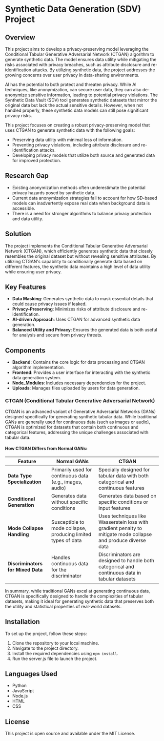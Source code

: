 # Synthetic Data Generation (SDV) Project

## Overview
This project aims to develop a privacy-preserving model leveraging the Conditional Tabular Generative Adversarial Network (CTGAN) algorithm to generate synthetic data. The model ensures data utility while mitigating the risks associated with privacy breaches, such as attribute disclosure and re-identification attacks. By utilizing synthetic data, the project addresses the growing concerns over user privacy in data-sharing environments.

AI has the potential to both protect and threaten privacy. While AI techniques, like anonymization, can secure user data, they can also de-anonymize sensitive information, leading to potential privacy violations. The Synthetic Data Vault (SDV) tool generates synthetic datasets that mirror the original data but lack the actual sensitive details. However, when not handled properly, these synthetic data models can still pose significant privacy risks.


This project focuses on creating a robust privacy-preserving model that uses CTGAN to generate synthetic data with the following goals:
- Preserving data utility with minimal loss of information.
- Preventing privacy violations, including attribute disclosure and re-identification attacks.
- Developing privacy models that utilize both source and generated data for improved protection.

## Research Gap

- Existing anonymization methods often underestimate the potential privacy hazards posed by synthetic data.
- Current data anonymization strategies fail to account for how SD-based models can inadvertently expose real data when background data is accessible.
- There is a need for stronger algorithms to balance privacy protection and data utility.

## Solution

The project implements the Conditional Tabular Generative Adversarial Network (CTGAN), which efficiently generates synthetic data that closely resembles the original dataset but without revealing sensitive attributes. By utilizing CTGAN's capability to conditionally generate data based on different features, the synthetic data maintains a high level of data utility while ensuring user privacy.

## Key Features

- **Data Masking**: Generates synthetic data to mask essential details that could cause privacy issues if leaked.
- **Privacy-Preserving**: Minimizes risks of attribute disclosure and re-identification.
- **AI-driven Approach**: Uses CTGAN for advanced synthetic data generation.
- **Balanced Utility and Privacy**: Ensures the generated data is both useful for analysis and secure from privacy threats.
## Components
- **Backend**: Contains the core logic for data processing and CTGAN algorithm implementation.
- **Frontend**: Provides a user interface for interacting with the synthetic data generation system.
- **Node_Modules**: Includes necessary dependencies for the project.
- **Uploads**: Manages files uploaded by users for data generation.


### CTGAN (Conditional Tabular Generative Adversarial Network)

CTGAN is an advanced variant of Generative Adversarial Networks (GANs) designed specifically for generating synthetic tabular data. While traditional GANs are generally used for continuous data (such as images or audio), CTGAN is optimized for datasets that contain both continuous and categorical features, addressing the unique challenges associated with tabular data.

#### How CTGAN Differs from Normal GANs:

| Feature                      | **Normal GANs**                                    | **CTGAN**                                          |
|------------------------------|----------------------------------------------------|----------------------------------------------------|
| **Data Type Specialization**  | Primarily used for continuous data (e.g., images, audio) | Specially designed for tabular data with both categorical and continuous features |
| **Conditional Generation**    | Generates data without specific conditions         | Generates data based on specific conditions or input features |
| **Mode Collapse Handling**    | Susceptible to mode collapse, producing limited types of data | Uses techniques like Wasserstein loss with gradient penalty to mitigate mode collapse and produce diverse data |
| **Discriminators for Mixed Data** | Handles continuous data for the discriminator | Discriminators are designed to handle both categorical and continuous data in tabular datasets |

In summary, while traditional GANs excel at generating continuous data, CTGAN is specifically designed to handle the complexities of tabular datasets, making it ideal for generating synthetic data that preserves both the utility and statistical properties of real-world datasets.

## Installation
To set up the project, follow these steps:
1. Clone the repository to your local machine.
2. Navigate to the project directory.
3. Install the required dependencies using `npm install`.
4. Run the server.js file to launch the project.

## Languages Used
- Python 
- JavaScript
- Node.js
- HTML 
- CSS

## License
This project is open source and available under the MIT License.

